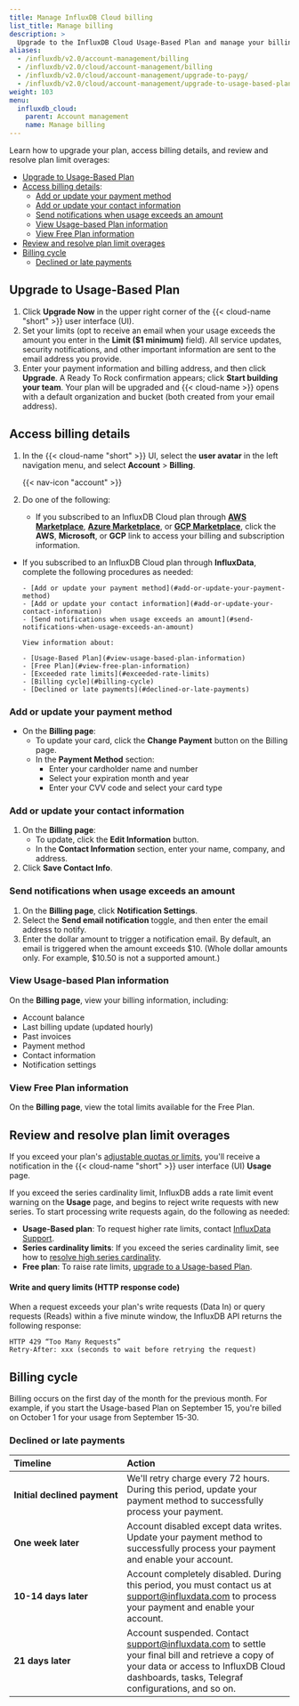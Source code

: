 ```yaml
---
title: Manage InfluxDB Cloud billing
list_title: Manage billing
description: >
  Upgrade to the InfluxDB Cloud Usage-Based Plan and manage your billing information.
aliases:
  - /influxdb/v2.0/account-management/billing
  - /influxdb/v2.0/cloud/account-management/billing
  - /influxdb/v2.0/cloud/account-management/upgrade-to-payg/
  - /influxdb/v2.0/cloud/account-management/upgrade-to-usage-based-plan/
weight: 103
menu:
  influxdb_cloud:
    parent: Account management
    name: Manage billing
---
```


Learn how to upgrade your plan, access billing details, and review and resolve plan limit overages:

- [Upgrade to Usage-Based Plan](#upgrade-to-usage-based-plan)
- [Access billing details](#access-billing-details):
  - [Add or update your payment method](#add-or-update-your-payment-method)
  - [Add or update your contact information](#add-or-update-your-contact-information)
  - [Send notifications when usage exceeds an amount](#send-notifications-when-usage-exceeds-an-amount#send-notifications-when-usage-exceeds-an-amount)
  - [View Usage-based Plan information](#view-usage-based-plan-information)
  - [View Free Plan information](#view-free-plan-information)
- [Review and resolve plan limit overages](#review-and-resolve-plan-limit-overages)
- [Billing cycle](#billing-cycle)
  - [Declined or late payments](#declined-or-late-payments)

## Upgrade to Usage-Based Plan

1. Click **Upgrade Now** in the upper right corner of the {{< cloud-name "short" >}} user interface (UI).
2. Set your limits (opt to receive an email when your usage exceeds the amount you enter in the **Limit ($1 minimum)** field). All service updates, security notifications, and other important information are sent to the email address you provide.
3. Enter your payment information and billing address, and then click **Upgrade**. A Ready To Rock confirmation appears; click **Start building your team**. Your plan will be upgraded and {{< cloud-name >}} opens with a default organization and bucket (both created from your email address).

## Access billing details

1. In the {{< cloud-name "short" >}} UI, select the **user avatar** in the left
   navigation menu, and select **Account** >
   **Billing**.

    {{< nav-icon "account" >}}

2. Do one of the following:
    - If you subscribed to an InfluxDB Cloud plan through [**AWS Marketplace**](https://aws.amazon.com/marketplace/pp/B08234JZPS), [**Azure Marketplace**](https://azuremarketplace.microsoft.com/en-us/marketplace/apps/influxdata.influxdb-cloud), or [**GCP Marketplace**](https://console.cloud.google.com/marketplace/details/influxdata-public/cloud2-gcp-marketplace-prod?pli=1), click the **AWS**, **Microsoft**, or **GCP** link to access your billing and subscription information.

  - If you subscribed to an InfluxDB Cloud plan through **InfluxData**, complete the following procedures as needed:

        - [Add or update your payment method](#add-or-update-your-payment-method)
        - [Add or update your contact information](#add-or-update-your-contact-information)
        - [Send notifications when usage exceeds an amount](#send-notifications-when-usage-exceeds-an-amount)

        View information about:

        - [Usage-Based Plan](#view-usage-based-plan-information)
        - [Free Plan](#view-free-plan-information)
        - [Exceeded rate limits](#exceeded-rate-limits)
        - [Billing cycle](#billing-cycle)
        - [Declined or late payments](#declined-or-late-payments)

### Add or update your payment method

- On the **Billing page**:
   - To update your card, click the **Change Payment** button on the Billing page.
   - In the **Payment Method** section:
      - Enter your cardholder name and number
      - Select your expiration month and year
      - Enter your CVV code and select your card type

### Add or update your contact information

1. On the **Billing page**:
   - To update, click the **Edit Information** button.
   - In the **Contact Information** section, enter your name, company, and address.
2. Click **Save Contact Info**.

### Send notifications when usage exceeds an amount

1. On the **Billing page**, click **Notification Settings**.
2. Select the **Send email notification** toggle, and then enter the email address to notify.
3. Enter the dollar amount to trigger a notification email. By default, an email is triggered when the amount exceeds $10. (Whole dollar amounts only. For example, $10.50 is not a supported amount.)

### View Usage-based Plan information

On the **Billing page**, view your billing information, including:

- Account balance
- Last billing update (updated hourly)
- Past invoices
- Payment method
- Contact information
- Notification settings

### View Free Plan information

On the **Billing page**, view the total limits available for the Free Plan.

## Review and resolve plan limit overages

If you exceed your plan's [adjustable quotas or limits](/influxdb/cloud/account-management/limits/), you'll receive a notification in the {{< cloud-name "short" >}} user interface (UI) **Usage** page.

If you exceed the series cardinality limit, InfluxDB adds a rate limit event warning on the **Usage** page, and begins to reject write requests with new series. To start processing write requests again, do the following as needed:

- **Usage-Based plan**: To request higher rate limits, contact [InfluxData Support](mailto:support@influxdata.com).
- **Series cardinality limits**: If you exceed the series cardinality limit, see how to [resolve high series cardinality](https://docs.influxdata.com/influxdb/v2.0/write-data/best-practices/resolve-high-cardinality/).
- **Free plan**: To raise rate limits, [upgrade to a Usage-based Plan](#upgrade-to-usage-based-plan).

#### Write and query limits (HTTP response code)

When a request exceeds your plan's write requests (Data In) or query requests (Reads) within a five minute window, the InfluxDB API returns the following response:

```
HTTP 429 “Too Many Requests”
Retry-After: xxx (seconds to wait before retrying the request)
```

## Billing cycle

Billing occurs on the first day of the month for the previous month. For example, if you start the Usage-based Plan on September 15, you're billed on October 1 for your usage from September 15-30.

### Declined or late payments

| Timeline                    | Action |
|:----------------------------|:------------------------------------------------------------------------------------------------------------------------|
| **Initial declined payment**| We'll retry charge every 72 hours. During this period, update your payment method to successfully process your payment. |
| **One week later**          | Account disabled except data writes. Update your payment method to successfully process your payment and enable your account. |
| **10-14 days later**        | Account completely disabled. During this period, you must contact us at support@influxdata.com to process your payment and enable your account. |
| **21 days later**           | Account suspended. Contact support@influxdata.com to settle your final bill and retrieve a copy of your data or access to InfluxDB Cloud dashboards, tasks, Telegraf configurations, and so on.|
